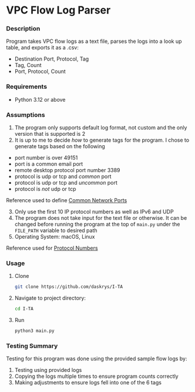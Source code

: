 # VPC Flow Log Parser

### Description
Program takes VPC flow logs as a text file, parses the logs into a look up table, and exports it as a .csv:
- Destination Port, Protocol, Tag
- Tag, Count
- Port, Protocol, Count

### Requirements
- Python 3.12 or above

### Assumptions

1. The program only supports default log format, not custom and the only version that is supported is 2
2. It is up to me to decide *how* to generate tags for the program. I chose to generate tags based on the following

- port number is over 49151
- port is a common email port
- remote desktop protocol port number 3389
- protocol is udp or tcp and *common* port
- protocol is udp or tcp and *uncommon* port
- protocol is *not* udp or tcp

Reference used to define [Common Network Ports](https://opensource.com/article/18/10/common-network-ports)

3. Only use the first 10 IP protocol numbers as well as IPv6 and UDP
4. The program does not take input for the text file or otherwise. It can be changed before running the program at the top of ```main.py``` under the ```FILE_PATH``` variable to desired path
5. Operating System: macOS, Linux

Reference used for [Protocol Numbers](https://www.iana.org/assignments/protocol-numbers/protocol-numbers.xhtml)

### Usage
1. Clone
    ```bash
    git clone https://github.com/daskrys/I-TA
    ```
2. Navigate to project directory:
    ```bash
    cd I-TA
    ```
3. Run
    ```bash
    python3 main.py
    ```

### Testing Summary

Testing for this program was done using the provided sample flow logs by:

1. Testing using provided logs
2. Copying the logs multiple times to ensure program counts correctly
3. Making adjustments to ensure logs fell into one of the 6 tags  
